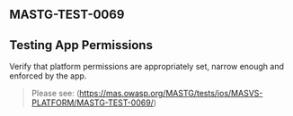 ##  MASTG-TEST-0069

## Testing App Permissions

Verify that platform permissions are appropriately set, narrow enough and enforced by the app.

> Please see: (https://mas.owasp.org/MASTG/tests/ios/MASVS-PLATFORM/MASTG-TEST-0069/)